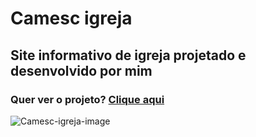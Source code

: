 # Camesc igreja
## Site informativo de igreja projetado e desenvolvido por mim
### Quer ver o projeto? <a href="https://eliasafecode.github.io/Camesc-igreja/index.html">Clique aqui</a>
![Camesc-igreja-image]((https://github.com/user-attachments/assets/0001954a-9321-48c0-9897-523f3b5285df))

